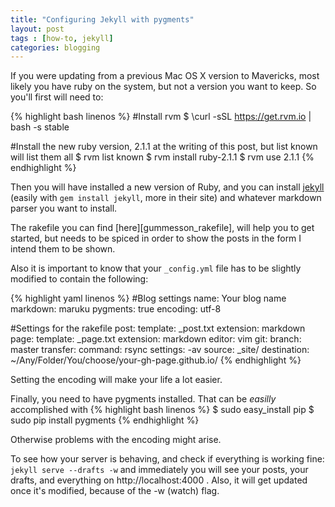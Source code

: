 ```yaml
---
title: "Configuring Jekyll with pygments"
layout: post
tags : [how-to, jekyll]
categories: blogging
---
```

If you were updating from a previous Mac OS X version to Mavericks, most likely you have ruby on the system, but not a version you want to keep. So you'll first will need to:

{% highlight bash linenos %}
#Install rvm
$ \curl -sSL https://get.rvm.io | bash -s stable

#Install the new ruby version, 2.1.1 at the writing of this post, but list known will list them all
$ rvm list known
$ rvm install ruby-2.1.1
$ rvm use 2.1.1
{% endhighlight %}

Then you will have installed a new version of Ruby, and you can install [jekyll][jekyll] (easily with `gem install jekyll`, more in their site) and whatever markdown parser you want to install.

The rakefile you can find [here][gummesson_rakefile], will help you to get started, but needs to be spiced in order to show the posts in the form I intend them to be shown.

Also it is important to know that your `_config.yml` file has to be slightly modified to contain the following:

{% highlight yaml linenos  %}
#Blog settings
name: Your blog name
markdown: maruku
pygments: true
encoding: utf-8

#Settings for the rakefile
post:
  template: _post.txt
  extension: markdown
page:
  template: _page.txt
  extension: markdown
editor: vim
git:
  branch: master
transfer:
  command: rsync
  settings: -av
  source: _site/
  destination: ~/Any/Folder/You/choose/your-gh-page.github.io/
{% endhighlight %}

Setting the encoding will make your life a lot easier.

Finally, you need to have pygments installed. That can be _easilly_ accomplished with
{% highlight bash linenos %}
$ sudo easy_install pip
$ sudo pip install pygments
{% endhighlight %}

Otherwise problems with the encoding might arise.

To see how your server is behaving, and check if everything is working fine:
`jekyll serve --drafts -w`
and immediately you will see your posts, your drafts, and everything on http://localhost:4000 . Also, it  will get updated once it's modified, because of the -w (watch) flag.

[jekyll]: http://jekyllrb.com/
[gumesson_rakefile]: https://github.com/gummesson/jekyll-rake-boilerplate/blob/master/Rakefile
